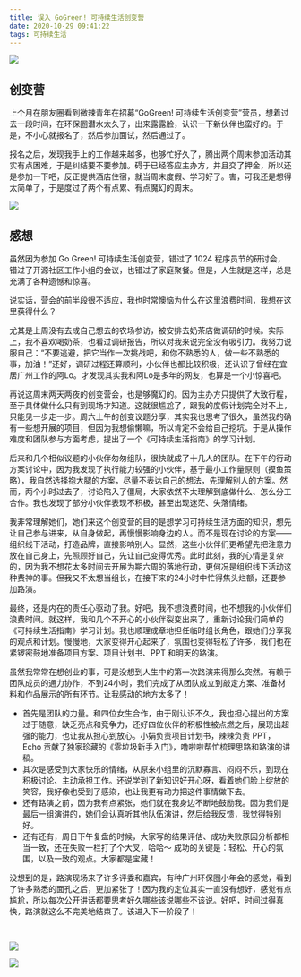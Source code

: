 ```yaml
---
title: 误入 GoGreen! 可持续生活创变营
date: 2020-10-29 09:41:22
tags: 可持续生活
---
```


![](GoGreen_Vloveit_2020.png)

## 创变营

上个月在朋友圈看到微辣青年在招募“GoGreen! 可持续生活创变营”营员，想着过去一段时间，在环保圈潜水太久了，出来露露脸，认识一下新伙伴也蛮好的。于是，不小心就报名了，然后参加面试，然后通过了。

报名之后，发现我手上的工作越来越多，也够忙好久了，腾出两个周末参加活动其实有点困难，于是纠结要不要参加。碍于已经答应主办方，并且交了押金，所以还是参加一下吧，反正提供酒店住宿，就当周末度假、学习好了。害，可我还是想得太简单了，于是度过了两个有点累、有点魔幻的周末。

![](2020_GoGreen_003.jpeg)

## 感想

虽然因为参加 Go Green! 可持续生活创变营，错过了 1024 程序员节的研讨会，错过了开源社区工作小组的会议，也错过了家庭聚餐。但是，人生就是这样，总是充满了各种遗憾和惊喜。

说实话，营会的前半段很不适应，我也时常懊恼为什么在这里浪费时间，我想在这里获得什么？

尤其是上周没有去成自己想去的农场参访，被安排去奶茶店做调研的时候。实际上，我不喜欢喝奶茶，也看过调研报告，所以对我来说完全没有吸引力。我努力说服自己：“不要逃避，把它当作一次挑战吧，和你不熟悉的人，做一些不熟悉的事，加油！”还好，调研过程还算顺利，小伙伴也都比较积极，还认识了曾经在宜居广州工作的阿Lo。才发现其实我和阿Lo是多年的网友，也算是一个小惊喜吧。

再说这周末两天两夜的创变营会，也是够魔幻的。因为主办方只提供了大致行程，至于具体做什么只有到现场才知道。这就很尴尬了，跟我的度假计划完全对不上，只能见一步走一步。周六上午的创变议题分享，其实我也思考了很久，虽然我的确有一些想开展的项目，但因为我想偷懒嘛，所以肯定不会给自己挖坑。于是从操作难度和团队参与方面考虑，提出了一个《可持续生活指南》的学习计划。

后来和几个相似议题的小伙伴匆匆组队，很快就成了十几人的团队。在下午的行动方案讨论中，因为我发现了执行能力较强的小伙伴，基于最小工作量原则（摸鱼策略），我自然选择抱大腿的方案，尽量不表达自己的想法，先理解别人的方案。然而，两个小时过去了，讨论陷入了僵局，大家依然不太理解到底做什么、怎么分工合作。我也发现了部分小伙伴表现不积极，甚至出现迷茫、失落情绪。

我非常理解她们，她们来这个创变营的目的是想学习可持续生活方面的知识，想先让自己参与进来，从自身做起，再慢慢影响身边的人。而不是现在讨论的方案——组织线下活动，打造品牌，直接影响别人。显然，这些小伙伴们更希望先把注意力放在自己身上，先照顾好自己，先让自己变得优秀。此时此刻，我的心情是复杂的，因为我不想花太多时间去开展为期六周的落地行动，更何况是组织线下活动这种费神的事。但我又不太想当组长，在接下来的24小时中忙得焦头烂额，还要参加路演。

最终，还是内在的责任心驱动了我。好吧，我不想浪费时间，也不想我的小伙伴们浪费时间。就这样，我和几个不开心的小伙伴裂变出来了，重新讨论我们简单的《可持续生活指南》学习计划。我也顺理成章地担任临时组长角色，跟她们分享我的观点和计划。慢慢地，大家变得开心起来了，氛围也变得轻松了许多，我们也在紧锣密鼓地准备项目方案、项目计划书、PPT 和明天的路演。

虽然我常常在想创业的事，可是没想到人生中的第一次路演来得那么突然。有赖于团队成员的通力协作，不到24小时，我们完成了从团队成立到敲定方案、准备材料和作品展示的所有环节。让我感动的地方太多了！

- 首先是团队的力量。和四位女生合作，由于刚认识不久，我也担心提出的方案过于随意，缺乏亮点和竞争力，还好四位伙伴的积极性被点燃之后，展现出超强的能力，也让我从担心到放心。小娟负责项目计划书，辣辣负责 PPT，Echo 贡献了独家珍藏的《零垃圾新手入门》，噜啦啦帮忙梳理思路和路演的讲稿。
- 其次是感受到大家快乐的情绪，从原来小组里的沉默寡言、闷闷不乐，到现在积极讨论、主动承担工作。还说学到了新知识好开心呀，看着她们脸上绽放的笑容，我好像也受到了感染，也让我更有动力把这件事情做下去。
- 还有路演之前，因为我有点紧张，她们就在我身边不断地鼓励我。因为我们是最后一组演讲的，她们会认真听其他队伍演讲，然后给我反馈，我觉得特别好。
- 还有还有，周日下午复盘的时候，大家写的结果评估、成功失败原因分析都相当一致，还在失败一栏打了个大叉，哈哈～ 成功的关键是：轻松、开心的氛围，以及一致的观点。大家都是宝藏！

没想到的是，路演现场来了许多评委和嘉宾，有种广州环保圈小年会的感觉，看到了许多熟悉的面孔之后，更加紧张了！因为我的定位其实一直没有想好，感觉有点尴尬，所以每次公开讲话都要思考好久哪些该说哪些不该说。好吧，时间过得真快，路演就这么不完美地结束了。该进入下一阶段了！

<br>

![](2020_GoGreen_052.jpeg)

![](2020_GoGreen_055.jpeg)
